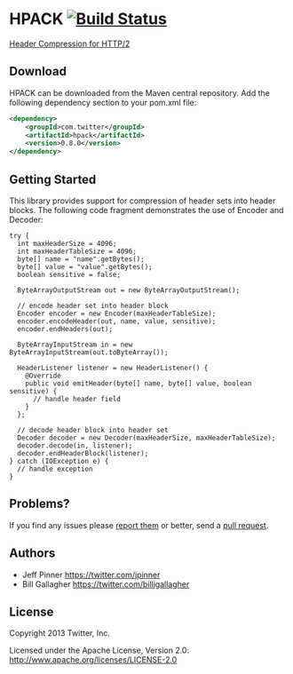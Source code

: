 HPACK [![Build Status](https://travis-ci.org/twitter/hpack.png?branch=master)](https://travis-ci.org/twitter/hpack)
=====

[Header Compression for HTTP/2](http://tools.ietf.org/html/draft-ietf-httpbis-header-compression-08)

## Download

HPACK can be downloaded from the Maven central repository. Add the following dependency section to your pom.xml file:

```xml
<dependency>
    <groupId>com.twitter</groupId>
    <artifactId>hpack</artifactId>
    <version>0.8.0</version>
</dependency>
```

## Getting Started

This library provides support for compression of header sets into header blocks. The following code fragment demonstrates the use of Encoder and Decoder:

    try {
      int maxHeaderSize = 4096;
      int maxHeaderTableSize = 4096;
      byte[] name = "name".getBytes();
      byte[] value = "value".getBytes();
      boolean sensitive = false;

      ByteArrayOutputStream out = new ByteArrayOutputStream();

      // encode header set into header block
      Encoder encoder = new Encoder(maxHeaderTableSize);
      encoder.encodeHeader(out, name, value, sensitive);
      encoder.endHeaders(out);

      ByteArrayInputStream in = new ByteArrayInputStream(out.toByteArray());

      HeaderListener listener = new HeaderListener() {
        @Override
        public void emitHeader(byte[] name, byte[] value, boolean sensitive) {
          // handle header field
        }
      };

      // decode header block into header set
      Decoder decoder = new Decoder(maxHeaderSize, maxHeaderTableSize);
      decoder.decode(in, listener);
      decoder.endHeaderBlock(listener);
    } catch (IOException e) {
      // handle exception
    }

## Problems?
If you find any issues please [report them](https://github.com/twitter/hpack/issues) or better,
send a [pull request](https://github.com/twitter/hpack/pulls).

## Authors
* Jeff Pinner <https://twitter.com/jpinner>
* Bill Gallagher <https://twitter.com/billjgallagher>

## License
Copyright 2013 Twitter, Inc.

Licensed under the Apache License, Version 2.0: http://www.apache.org/licenses/LICENSE-2.0
